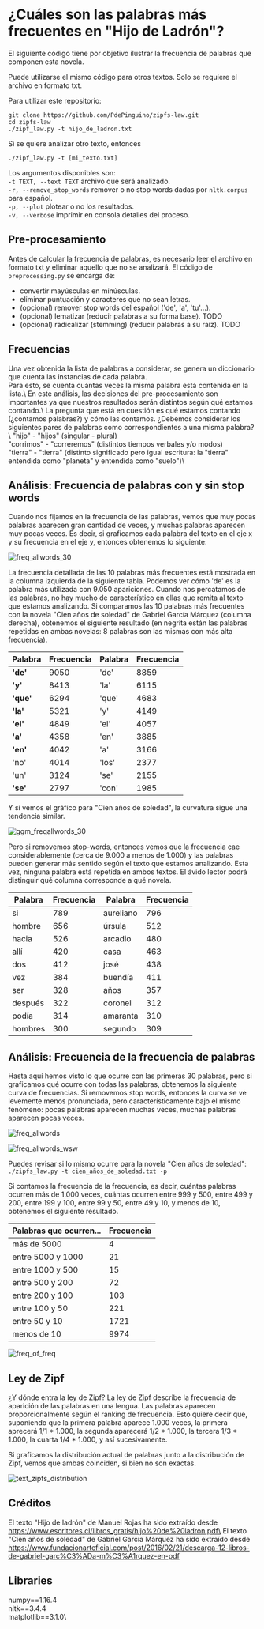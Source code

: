 # ¿Cuáles son las palabras más frecuentes en "Hijo de Ladrón"?

El siguiente código tiene por objetivo ilustrar la frecuencia de palabras que componen esta novela.

Puede utilizarse el mismo código para otros textos. Solo se requiere el archivo en formato txt.

Para utilizar este repositorio:
```
git clone https://github.com/PdePinguino/zipfs-law.git
cd zipfs-law
./zipf_law.py -t hijo_de_ladron.txt
```
Si se quiere analizar otro texto, entonces
```
./zipf_law.py -t [mi_texto.txt]
```

Los argumentos disponibles son:\
`-t TEXT, --text TEXT` archivo que será analizado.\
`-r, --remove_stop_words` remover o no stop words dadas por `nltk.corpus` para español.\
`-p, --plot` plotear o no los resultados.\
`-v, --verbose` imprimir en consola detalles del proceso.

## Pre-procesamiento

Antes de calcular la frecuencia de palabras, es necesario leer el archivo en formato txt y eliminar aquello que no se analizará.
El código de `preprocessing.py` se encarga de:
- convertir mayúsculas en minúsculas.
- eliminar puntuación y caracteres que no sean letras.
- (opcional) remover stop words del español ('de', 'a', 'tu'...).
- (opcional) lematizar (reducir palabras a su forma base). TODO
- (opcional) radicalizar (stemming) (reducir palabras a su raíz). TODO

## Frecuencias

Una vez obtenida la lista de palabras a considerar, se genera un diccionario que cuenta las instancias de cada palabra.\
Para esto, se cuenta cuántas veces la misma palabra está contenida en la lista.\\
En este análisis, las decisiones del pre-procesamiento son importantes ya que nuestros resultados serán distintos según qué estamos contando.\\
La pregunta que está en cuestión es qué estamos contando (¿contamos palabras?) y cómo las contamos. ¿Debemos considerar los siguientes pares de palabras como correspondientes a una misma palabra?\\
"hijo" - "hijos" (singular - plural)\
"corrimos" - "correremos" (distintos tiempos verbales y/o modos)\
"tierra" - "tierra" (distinto significado pero igual escritura: la "tierra" entendida como "planeta" y entendida como "suelo")\

## Análisis: Frecuencia de palabras con y sin stop words

Cuando nos fijamos en la frecuencia de las palabras, vemos que muy pocas palabras aparecen gran cantidad de veces, y muchas palabras aparecen muy pocas veces. Es decir, si graficamos cada palabra del texto en el eje x y su frecuencia en el eje y, entonces obtenemos lo siguiente:

![freq_allwords_30](https://user-images.githubusercontent.com/76110750/106389944-ced90100-63c4-11eb-9ab6-bc9a24a2ef93.png)

La frecuencia detallada de las 10 palabras más frecuentes está mostrada en la columna izquierda de la siguiente tabla. Podemos ver cómo 'de' es la palabra más utilizada con 9.050 apariciones. Cuando nos percatamos de las palabras, no hay mucho de característico en ellas que remita al texto que estamos analizando. Si comparamos las 10 palabras más frecuentes con la novela "Cien años de soledad" de Gabriel García Márquez (columna derecha), obtenemos el siguiente resultado (en negrita están las palabras repetidas en ambas novelas: 8 palabras son las mismas con más alta frecuencia).

| Palabra | Frecuencia | Palabra | Frecuencia |
| --- | --- | --- | --- |
**'de'**| 9050 | 'de' | 8859
**'y'**| 8413 | 'la' | 6115
**'que'**| 6294 | 'que' | 4683
**'la'**| 5321 | 'y' | 4149
**'el'**| 4849 | 'el' | 4057
**'a'**| 4358 | 'en' | 3885
**'en'**| 4042 | 'a' | 3166
'no'| 4014 | 'los' | 2377
'un'| 3124 | 'se' | 2155
**'se'**| 2797 | 'con' | 1985

Y si vemos el gráfico para "Cien años de soledad", la curvatura sigue una tendencia similar.

![ggm_freqallwords_30](https://user-images.githubusercontent.com/76110750/106954366-6ebec380-6712-11eb-890b-40e055488fa3.png)

Pero si removemos stop-words, entonces vemos que la frecuencia cae considerablemente (cerca de 9.000 a menos de 1.000) y las palabras pueden generar más sentido según el texto que estamos analizando. Esta vez, ninguna palabra está repetida en ambos textos. El ávido lector podrá distinguir qué columna corresponde a qué novela.

| Palabra | Frecuencia | Palabra | Frecuencia |
| --- | --- | --- | --- |
si | 789 | aureliano | 796
hombre | 656 | úrsula | 512
hacia | 526 | arcadio | 480
allí | 420 | casa | 463
dos | 412 | josé | 438
vez | 384 | buendía | 411
ser | 328 | años | 357
después | 322 | coronel | 312
podía | 314 | amaranta | 310
hombres | 300 | segundo | 309

## Análisis: Frecuencia de la frecuencia de palabras

Hasta aquí hemos visto lo que ocurre con las primeras 30 palabras, pero si graficamos qué ocurre con todas las palabras, obtenemos la siguiente curva de frecuencias. Si removemos stop words, entonces la curva se ve levemente menos pronunciada, pero característicamente bajo el mismo fenómeno: pocas palabras aparecen muchas veces, muchas palabras aparecen pocas veces.

![freq_allwords](https://user-images.githubusercontent.com/76110750/106389937-ca144d00-63c4-11eb-9d4f-2912267fd272.png)

![freq_allwords_wsw](https://user-images.githubusercontent.com/76110750/106955660-49cb5000-6714-11eb-9fe0-e8e06109ba6f.png)

Puedes revisar si lo mismo ocurre para la novela "Cien años de soledad": `./zipfs_law.py -t cien_años_de_soledad.txt -p`

Si contamos la frecuencia de la frecuencia, es decir, cuántas palabras ocurren más de 1.000 veces, cuántas ocurren entre 999 y 500, entre 499 y 200, entre 199 y 100, entre 99 y 50, entre 49 y 10, y menos de 10, obtenemos el siguiente resultado.

| Palabras que ocurren... | Frecuencia |
| --- | --- | 
|más de 5000 | 4| 
|entre 5000 y 1000| 21|
|entre 1000 y 500 | 15|
|entre 500 y 200| 72|
|entre 200 y 100| 103|
|entre 100 y 50| 221|
|entre 50 y 10| 1721|
|menos de 10| 9974|

![freq_of_freq](https://user-images.githubusercontent.com/76110750/106397292-65201d80-63eb-11eb-800b-b86f8ab3968f.png)

## Ley de Zipf

¿Y dónde entra la ley de Zipf? La ley de Zipf describe la frecuencia de aparición de las palabras en una lengua. Las palabras aparecen proporcionalmente según el ranking de frecuencia. Esto quiere decir que, suponiendo que la primera palabra aparece 1.000 veces, la primera aprecerá 1/1 * 1.000, la segunda aparecerá 1/2 * 1.000, la tercera 1/3 * 1.000, la cuarta 1/4 * 1.000, y así sucesivamente.

Si graficamos la distribución actual de palabras junto a la distribución de Zipf, vemos que ambas coinciden, si bien no son exactas.

![text_zipfs_distribution](https://user-images.githubusercontent.com/76110750/106959336-4a1a1a00-6719-11eb-8ab4-85f694fb7b10.png)

## Créditos
El texto "Hijo de ladrón" de Manuel Rojas ha sido extraído desde https://www.escritores.cl/libros_gratis/hijo%20de%20ladron.pdf\
El texto "Cien años de soledad" de Gabriel García Márquez ha sido extraído desde https://www.fundacionarteficial.com/post/2016/02/21/descarga-12-libros-de-gabriel-garc%C3%ADa-m%C3%A1rquez-en-pdf

## Libraries
numpy==1.16.4\
nltk==3.4.4\
matplotlib==3.1.0\

